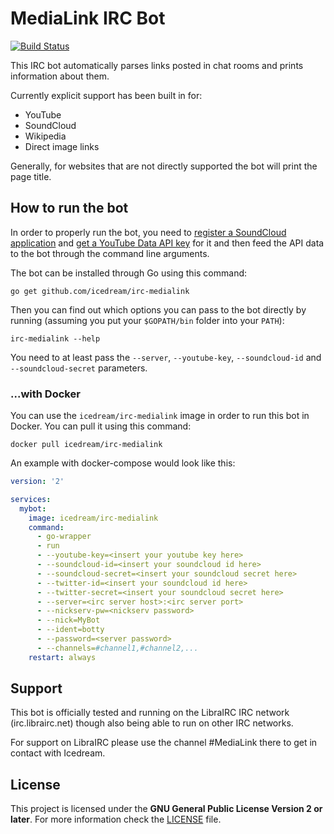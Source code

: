 # MediaLink IRC Bot

[![Build Status](https://travis-ci.org/icedream/irc-medialink.svg?branch=master)](https://travis-ci.org/icedream/irc-medialink)

This IRC bot automatically parses links posted in chat rooms and prints information about them.

Currently explicit support has been built in for:

- YouTube
- SoundCloud
- Wikipedia
- Direct image links

Generally, for websites that are not directly supported the bot will print the page title.

## How to run the bot

In order to properly run the bot, you need to [register a SoundCloud application](http://soundcloud.com/you/apps/new) and [get a YouTube Data API key](https://console.developers.google.com/apis/api/youtube/overview) for it and then feed the API data to the bot through the command line arguments.

The bot can be installed through Go using this command:

	go get github.com/icedream/irc-medialink

Then you can find out which options you can pass to the bot directly by running (assuming you put your `$GOPATH/bin` folder into your `PATH`):

	irc-medialink --help

You need to at least pass the `--server`, `--youtube-key`, `--soundcloud-id` and `--soundcloud-secret` parameters.

### ...with Docker

You can use the `icedream/irc-medialink` image in order to run this bot in Docker. You can pull it using this command:

	docker pull icedream/irc-medialink

An example with docker-compose would look like this:

```yaml
version: '2'

services:
  mybot:
    image: icedream/irc-medialink
    command:
      - go-wrapper
      - run
      - --youtube-key=<insert your youtube key here>
      - --soundcloud-id=<insert your soundcloud id here>
      - --soundcloud-secret=<insert your soundcloud secret here>
      - --twitter-id=<insert your soundcloud id here>
      - --twitter-secret=<insert your soundcloud secret here>
      - --server=<irc server host>:<irc server port>
      - --nickserv-pw=<nickserv password>
      - --nick=MyBot
      - --ident=botty
      - --password=<server password>
      - --channels=#channel1,#channel2,...
    restart: always
```

## Support

This bot is officially tested and running on the LibraIRC IRC network (irc.librairc.net) though also being able to run on other IRC networks.

For support on LibraIRC please use the channel #MediaLink there to get in contact with Icedream.

## License

This project is licensed under the **GNU General Public License Version 2 or later**. For more information check the [LICENSE](LICENSE) file.
